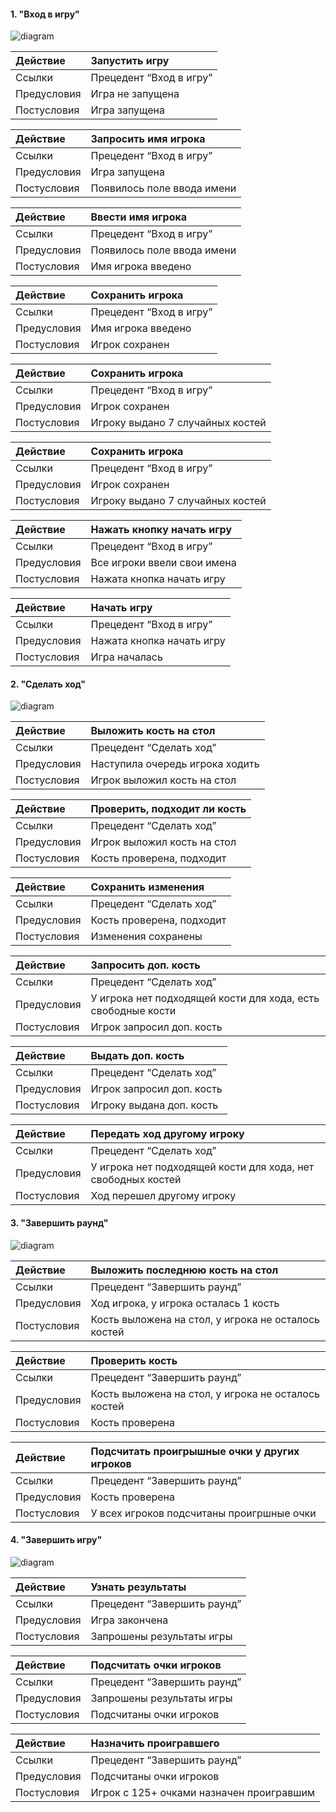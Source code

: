 #### 1. "Вход в игру"

![diagram](/assets/l3-1.png)

|Действие|Запустить игру|
| :- | :- |
|Ссылки|Прецедент “Вход в игру”|
|Предусловия|Игра не запущена|
|Постусловия|Игра запущена|

|Действие|Запросить имя игрока|
| :- | :- |
|Ссылки|Прецедент “Вход в игру”|
|Предусловия|Игра запущена|
|Постусловия|Появилось поле ввода имени|

|Действие|Ввести имя игрока|
| :- | :- |
|Ссылки|Прецедент “Вход в игру”|
|Предусловия|Появилось поле ввода имени|
|Постусловия|Имя игрока введено|

|Действие|Сохранить игрока|
| :- | :- |
|Ссылки|Прецедент “Вход в игру”|
|Предусловия|Имя игрока введено|
|Постусловия|Игрок сохранен|

|Действие|Сохранить игрока|
| :- | :- |
|Ссылки|Прецедент “Вход в игру”|
|Предусловия|Игрок сохранен|
|Постусловия|Игроку выдано 7 случайных костей|

|Действие|Сохранить игрока|
| :- | :- |
|Ссылки|Прецедент “Вход в игру”|
|Предусловия|Игрок сохранен|
|Постусловия|Игроку выдано 7 случайных костей|

|Действие|Нажать кнопку начать игру|
| :- | :- |
|Ссылки|Прецедент “Вход в игру”|
|Предусловия|Все игроки ввели свои имена|
|Постусловия|Нажата кнопка начать игру|

|Действие|Начать игру|
| :- | :- |
|Ссылки|Прецедент “Вход в игру”|
|Предусловия|Нажата кнопка начать игру|
|Постусловия|Игра началась|

#### 2. "Сделать ход"

![diagram](/assets/l3-2.drawio.png)

|Действие|Выложить кость на стол|
| :- | :- |
|Ссылки|Прецедент “Сделать ход”|
|Предусловия|Наступила очередь игрока ходить|
|Постусловия|Игрок выложил кость на стол|

|Действие|Проверить, подходит ли кость|
| :- | :- |
|Ссылки|Прецедент “Сделать ход”|
|Предусловия|Игрок выложил кость на стол|
|Постусловия|Кость проверена, подходит|

|Действие|Сохранить изменения|
| :- | :- |
|Ссылки|Прецедент “Сделать ход”|
|Предусловия|Кость проверена, подходит|
|Постусловия|Изменения сохранены|

|Действие|Запросить доп. кость|
| :- | :- |
|Ссылки|Прецедент “Сделать ход”|
|Предусловия|У игрока нет подходящей кости для хода, есть свободные кости|
|Постусловия|Игрок запросил доп. кость|

|Действие|Выдать доп. кость|
| :- | :- |
|Ссылки|Прецедент “Сделать ход”|
|Предусловия|Игрок запросил доп. кость|
|Постусловия|Игроку выдана доп. кость|

|Действие|Передать ход другому игроку|
| :- | :- |
|Ссылки|Прецедент “Сделать ход”|
|Предусловия|У игрока нет подходящей кости для хода, нет свободных костей|
|Постусловия|Ход перешел другому игроку|

#### 3. "Завершить раунд"

![diagram](/assets/l3-3.png)

|Действие|Выложить последнюю кость на стол|
| :- | :- |
|Ссылки|Прецедент “Завершить раунд”|
|Предусловия|Ход игрока, у игрока осталась 1 кость|
|Постусловия|Кость выложена на стол, у игрока не осталось костей|

|Действие|Проверить кость|
| :- | :- |
|Ссылки|Прецедент “Завершить раунд”|
|Предусловия|Кость выложена на стол, у игрока не осталось костей|
|Постусловия|Кость проверена|

|Действие|Подсчитать проигрышные очки у других игроков|
| :- | :- |
|Ссылки|Прецедент “Завершить раунд”|
|Предусловия|Кость проверена|
|Постусловия|У всех игроков подсчитаны проигршные очки|

#### 4. "Завершить игру"
![diagram](/assets/l3-4.png)

|Действие|Узнать результаты|
| :- | :- |
|Ссылки|Прецедент “Завершить раунд”|
|Предусловия|Игра закончена|
|Постусловия|Запрошены результаты игры|

|Действие|Подсчитать очки игроков|
| :- | :- |
|Ссылки|Прецедент “Завершить раунд”|
|Предусловия|Запрошены результаты игры|
|Постусловия|Подсчитаны очки игроков|

|Действие|Назначить проигравшего|
| :- | :- |
|Ссылки|Прецедент “Завершить раунд”|
|Предусловия|Подсчитаны очки игроков|
|Постусловия|Игрок с 125+ очками назначен проигравшим|
